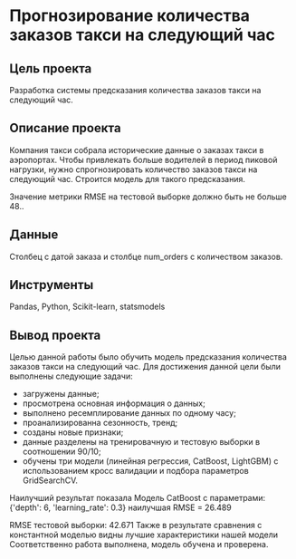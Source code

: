 # Прогнозирование количества заказов такси на следующий час

## Цель проекта
Разработка системы предсказания количества заказов такси на следующий час.

## Описание проекта

Компания такси собрала исторические данные о заказах такси в аэропортах. Чтобы привлекать больше водителей в период пиковой нагрузки, нужно спрогнозировать количество заказов такси на следующий час. Строится модель для такого предсказания.

Значение метрики RMSE на тестовой выборке должно быть не больше 48..

## Данные

Столбец с датой заказа и столбце num_orders с количеством заказов.

## Инструменты

Pandas, Python, Scikit-learn, statsmodels

## Вывод проекта

Целью данной работы было обучить модель предсказания количества заказов такси на следующий час. Для достижения данной цели были выполнены следующие задачи:

- загружены данные;
- просмотрена основная информация о данных;
- выполнено ресемплирование данных по одному часу;
- проанализированна сезонность, тренд;
- созданы новые признаки;
- данные разделены на тренировачную и тестовую выборки в соотношении 90/10;
- обучены три модели (линейная регрессия, CatBoost, LightGBM) с использованием кросс валидации и подбора параметров GridSearchCV.

Наилучший результат показала Модель CatBoost с параметрами: {'depth': 6, 'learning_rate': 0.3}
наилучшая RMSE = 26.489

RMSE тестовой выборки: 42.671 
Также в результате сравнения с константной моделью видны лучшие характеристики нашей модели
Соответственно работа выполнена, модель обучена и проверена.
